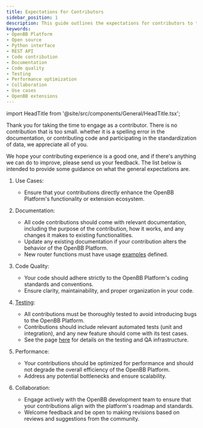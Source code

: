 ```yaml
---
title: Expectations For Contributors
sidebar_position: 1
description: This guide outlines the expectations for contributors to the OpenBB Platform. It covers aspects such as use cases, documentation, code quality, testing, performance, and collaboration. Whether you're enhancing functionality, building extensions, or contributing code.
keywords:
- OpenBB Platform
- Open source
- Python interface
- REST API
- Code contribution
- Documentation
- Code quality
- Testing
- Performance optimization
- Collaboration
- Use cases
- OpenBB extensions
---
```


import HeadTitle from '@site/src/components/General/HeadTitle.tsx';

<HeadTitle title="Expectations For Contributors - Contributor Guidelines - Development | OpenBB Platform Docs" />

Thank you for taking the time to engage as a contributor. There is no contribution that is too small.
whether it is a spelling error in the documentation, or contributing code and participating in the
standardization of data, we appreciate all of you.

We hope your contributing experience is a good one, and if there's anything we can do to improve, please send us your feedback.
The list below is intended to provide some guidance on what the general expectations are.

1. Use Cases:
   - Ensure that your contributions directly enhance the OpenBB Platform's functionality or extension ecosystem.

2. Documentation:
   - All code contributions should come with relevant documentation, including the purpose of the contribution, how it works, and any changes it makes to existing functionalities.
   - Update any existing documentation if your contribution alters the behavior of the OpenBB Platform.
   - New router functions must have usage [examples](contributing/function_examples) defined.

3. Code Quality:
   - Your code should adhere strictly to the OpenBB Platform's coding standards and conventions.
   - Ensure clarity, maintainability, and proper organization in your code.

4. [Testing](tests):
   - All contributions must be thoroughly tested to avoid introducing bugs to the OpenBB Platform.
   - Contributions should include relevant automated tests (unit and integration), and any new feature should come with its test cases.
   - See the page [here](tests) for details on the testing and QA infrastructure.

5. Performance:
   - Your contributions should be optimized for performance and should not degrade the overall efficiency of the OpenBB Platform.
   - Address any potential bottlenecks and ensure scalability.

6. Collaboration:
   - Engage actively with the OpenBB development team to ensure that your contributions align with the platform's roadmap and standards.
   - Welcome feedback and be open to making revisions based on reviews and suggestions from the community.
